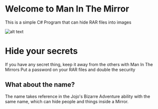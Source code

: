 # Welcome to Man In The Mirror

This is a simple C# Program that can hide RAR files into images

![alt text](https://github.com/RogerFerraro256/ManInTheMirror/blob/master/resources/7c7.gif)

# Hide your secrets

If you have any secret thing, keep it away from the others with Man In The Mirrors
Put a password on your RAR files and double the security 

## What about the name?

The name takes reference in the Jojo's Bizarre Adventure ability with the same name, which can hide people and things inside a Mirror.

